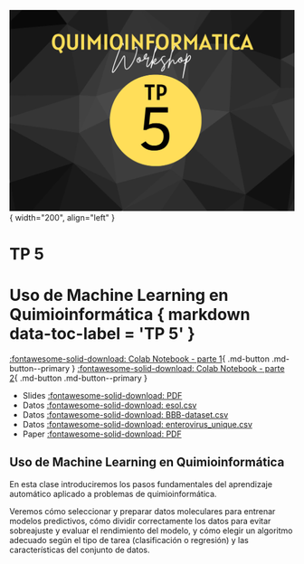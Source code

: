 ![Image](img/7.png){ width="200", align="left" }

# **TP 5**
# Uso de Machine Learning en Quimioinformática { markdown data-toc-label = 'TP 5' }

[:fontawesome-solid-download: Colab Notebook - parte 1](material/ML_Parte_1_VC.ipynb){ .md-button .md-button--primary }
[:fontawesome-solid-download: Colab Notebook - parte 2](material/ML_Parte_II.ipynb){ .md-button .md-button--primary }

* Slides [:fontawesome-solid-download: PDF](material/Teorica_ML.pdf)
* Datos [:fontawesome-solid-download: esol.csv](material/esol.csv)
* Datos [:fontawesome-solid-download: BBB-dataset.csv](material/BBB-dataset.csv)
* Datos [:fontawesome-solid-download: enterovirus_unique.csv](material/enterovirus_unique.csv)
* Paper [:fontawesome-solid-download: PDF](material/Stokes(2020).pdf)

## Uso de Machine Learning en Quimioinformática

En esta clase introduciremos los pasos fundamentales del aprendizaje automático aplicado a problemas de quimioinformática. 

Veremos cómo seleccionar y preparar datos moleculares para entrenar modelos predictivos, cómo dividir correctamente los datos para evitar sobreajuste y evaluar el rendimiento del modelo, y cómo elegir un algoritmo adecuado según el tipo de tarea (clasificación o regresión) y las características del conjunto de datos. 